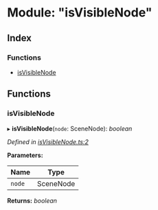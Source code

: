 
# Module: "isVisibleNode"

## Index

### Functions

* [isVisibleNode](_isvisiblenode_.md#isvisiblenode)

## Functions

###  isVisibleNode

▸ **isVisibleNode**(`node`: SceneNode): *boolean*

*Defined in [isVisibleNode.ts:2](https://github.com/figma-plugin-helper-functions/figma-plugin-helpers/blob/55a4bdc/src/helpers/isVisibleNode.ts#L2)*

**Parameters:**

Name | Type |
------ | ------ |
`node` | SceneNode |

**Returns:** *boolean*
